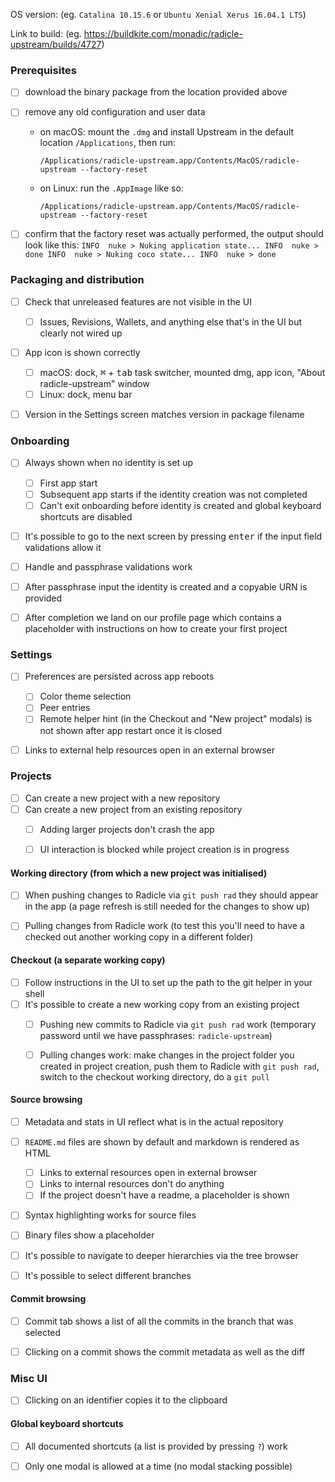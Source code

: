 OS version: (eg. `Catalina 10.15.6` or `Ubuntu Xenial Xerus 16.04.1 LTS`)

Link to build: (eg. https://buildkite.com/monadic/radicle-upstream/builds/4727)


### Prerequisites

- [ ] download the binary package from the location provided above
- [ ] remove any old configuration and user data
  - on macOS: mount the `.dmg` and install Upstream in the default location
    `/Applications`, then run:
    ```
    /Applications/radicle-upstream.app/Contents/MacOS/radicle-upstream --factory-reset
    ```
  - on Linux: run the `.AppImage` like so:
    ```
    /Applications/radicle-upstream.app/Contents/MacOS/radicle-upstream --factory-reset
    ```
- [ ] confirm that the factory reset was actually performed, the output should
      look like this:
      ```
      INFO  nuke > Nuking application state...
      INFO  nuke > done
      INFO  nuke > Nuking coco state...
      INFO  nuke > done
      ```


### Packaging and distribution

- [ ] Check that unreleased features are not visible in the UI
  - [ ] Issues, Revisions, Wallets, and anything else that's in the UI but
    clearly not wired up
- [ ] App icon is shown correctly
  - [ ] macOS: dock, <kbd>⌘</kbd> + <kbd>tab</kbd> task switcher, mounted dmg,
    app icon, "About radicle-upstream" window
  - [ ] Linux: dock, menu bar
- [ ] Version in the Settings screen matches version in package filename


### Onboarding

- [ ] Always shown when no identity is set up
  - [ ] First app start
  - [ ] Subsequent app starts if the identity creation was not completed
  - [ ] Can't exit onboarding before identity is created and global keyboard
    shortcuts are disabled
- [ ] It's possible to go to the next screen by pressing <kbd>enter</kbd> if
  the input field validations allow it
- [ ] Handle and passphrase validations work
- [ ] After passphrase input the identity is created and a copyable URN is
  provided
- [ ] After completion we land on our profile page which contains a placeholder
  with instructions on how to create your first project


### Settings

- [ ] Preferences are persisted across app reboots
  - [ ] Color theme selection
  - [ ] Peer entries
  - [ ] Remote helper hint (in the Checkout and "New project" modals) is not
    shown after app restart once it is closed
- [ ] Links to external help resources open in an external browser


### Projects

- [ ] Can create a new project with a new repository
- [ ] Can create a new project from an existing repository
  - [ ] Adding larger projects don't crash the app
  - [ ] UI interaction is blocked while project creation is in progress


#### Working directory (from which a new project was initialised)

- [ ] When pushing changes to Radicle via `git push rad` they should appear in
  the app (a page refresh is still needed for the changes to show up)
- [ ] Pulling changes from Radicle work (to test this you'll need to have a
  checked out another working copy in a different folder)


#### Checkout (a separate working copy)

  - [ ] Follow instructions in the UI to set up the path to the git helper in
    your shell
  - [ ] It's possible to create a new working copy from an existing project
    - [ ] Pushing new commits to Radicle via `git push rad` work (temporary
      password until we have passphrases: `radicle-upstream`)
    - [ ] Pulling changes work: make changes in the project folder you created
      in project creation, push them to Radicle with `git push rad`, switch to
      the checkout working directory, do a `git pull`


#### Source browsing

- [ ] Metadata and stats in UI reflect what is in the actual repository
- [ ] `README.md` files are shown by default and markdown is rendered as HTML
  - [ ] Links to external resources open in external browser
  - [ ] Links to internal resources don't do anything
  - [ ] If the project doesn't have a readme, a placeholder is shown
- [ ] Syntax highlighting works for source files
- [ ] Binary files show a placeholder
- [ ] It's possible to navigate to deeper hierarchies via the tree browser
- [ ] It's possible to select different branches


#### Commit browsing

- [ ] Commit tab shows a list of all the commits in the branch that was
  selected
- [ ] Clicking on a commit shows the commit metadata as well as the diff


### Misc UI

- [ ] Clicking on an identifier copies it to the clipboard


#### Global keyboard shortcuts

- [ ] All documented shortcuts (a list is provided by pressing `?`) work
- [ ] Only one modal is allowed at a time (no modal stacking possible)


[re]: https://github.com/radicle-dev/radicle-upstream/blob/master/CHANGELOG.md
